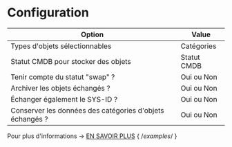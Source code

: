 # Configuration

| Option | Value |
| - | - |
| Types d'objets sélectionnables | Catégories |
| Statut CMDB pour stocker des objets | Statut CMDB |
| Tenir compte du statut "swap" ? | Oui ou Non |
| Archiver les objets échangés ? | Oui ou Non |
| Échanger également le SYS-ID ? | Oui ou Non |
| Conserver les données des catégories d'objets échangés ? | Oui ou Non |

Pour plus d'informations -> [EN SAVOIR PLUS](../../../../../i-doit-pro-add-ons/replacement.md) { /*examples*/ }
